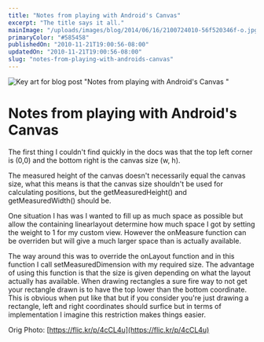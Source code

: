```yaml
---
title: "Notes from playing with Android's Canvas"
excerpt: "The title says it all."
mainImage: "/uploads/images/blog/2014/06/16/2100724010-56f520346f-o.jpg"
primaryColor: "#585458"
publishedOn: "2010-11-21T19:00:56-08:00"
updatedOn: "2010-11-21T19:00:56-08:00"
slug: "notes-from-playing-with-androids-canvas"
---
```

![Key art for blog post "Notes from playing with Android's Canvas "](/uploads/images/blog/2014/06/16/2100724010-56f520346f-o.jpg)

# Notes from playing with Android's Canvas 

The first thing I couldn't find quickly in the docs was that the top left corner is (0,0) and the bottom right is the canvas size (w, h).

The measured height of the canvas doesn't necessarily equal the canvas size, what this means is that the canvas size shouldn't be used for calculating positions, but the getMeasuredHeight() and getMeasuredWidth() should be.

One situation I has was I wanted to fill up as much space as possible but allow the containing linearlayout determine how much space I got by setting the weight to 1 for my custom view. However the onMeasure function can be overriden but will give a much larger space than is actually available.

The way around this was to override the onLayout function and in this function I call setMeasuredDimension with my required size. The advantage of using this function is that the size is given depending on what the layout actually has available. When drawing rectangles a sure fire way to not get your rectangle drawn is to have the top lower than the bottom coordinate. This is obvious when put like that but if you consider you're just drawing a rectangle, left and right coordinates should surfice but in terms of implementation I imagine this restriction makes things easier.

Orig Photo: [https://flic.kr/p/4cCL4u](https://flic.kr/p/4cCL4u)